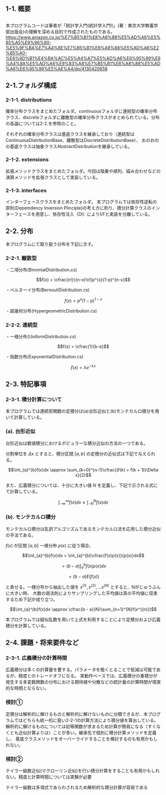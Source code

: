 ## 1-1. 概要
## 
本プログラムコードは筆者が「統計学入門(統計学入門Ⅰ)」(著：東京大学教養学部出版会)の理解を深める目的で作成されたものである。  　
https://www.amazon.co.jp/%E7%B5%B1%E8%A8%88%E5%AD%A6%E5%85%A5%E9%96%80-%E5%9F%BA%E7%A4%8E%E7%B5%B1%E8%A8%88%E5%AD%A6%E2%85%A0-%E6%9D%B1%E4%BA%AC%E5%A4%A7%E5%AD%A6%E6%95%99%E9%A4%8A%E5%AD%A6%E9%83%A8%E7%B5%B1%E8%A8%88%E5%AD%A6%E6%95%99%E5%AE%A4/dp/4130420658
## 2-1.フォルダ構成
### 2-1-1. distributions
確率分布クラスをまとめたフォルダ。continuousフォルダに連続型の確率分布クラス、discreteフォルダに離散型の確率分布クラスがまとめられている。分布の各論については2-2.を参照のこと。

それぞれの確率分布クラスは基底クラスを継承しており（連続型はContinuousDistributionBase、離散型はDiscreteDistributionBase）、
おのおのの基底クラスは抽象クラスAbstractDistributionを継承している。
### 2-1-2. extensions
拡張メソッドクラスをまとめたフォルダ。今回は階乗や順列、組み合わせなどの演算メソッドを拡張クラスとして実装している。

### 2-1-3. interfaces
インターフェースクラスをまとめたフォルダ。
本プログラムでは依存性逆転の原則(Depemdency Inversion Plinciple)の考え方に則り、積分計算クラスのインターフェースを用意し、依存性注入（DI）によりI/Fと実装を分離している。

## 2-2. 分布
本プログラムにて取り扱う分布を下記に示す。
### 2-2-1. 離散型
・二項分布(BinomialDistribution.cs)

$$f(x) = \cfrac{n!}{(n-x)!x!}p^{x}(1-p)^{n-x}$$

・ベルヌーイ分布(BernouliDistribution.cs)

$$f(x) = p^{x}(1-p)^{1-x}$$

・超幾何分布(HypergeometricDistribution.cs)
### 2-2-2. 連続型
・一様分布(UniformDistribution.cs)

$$f(x) = \cfrac{1}{b-a}$$

・指数分布(ExponentialDistribution.cs)

$$f(x) = \lambda e^{-\lambda x}$$

## 2-3. 特記事項
### 2-3-1. 積分計算について
本プログラムでは連続型関数の定積分は(a)台形近似と(b)モンテカルロ積分を用いて計算している。
### (a). 台形近似
台形近似は数値積分におけるポピュラーな積分近似の方法の一つである。

分割単位を $\Delta x$ とすると、積分区間 $[a, b]$ の定積分の近似式は下記で与えられる。

$$\int_{a}^{b}f(x)dx \approx \sum_{k=0}^{n-1}\cfrac{(f(k) + f(k + 1))\Delta x}{2}$$

また、広義積分については、十分に大きい値 $N$ を定義し、下記で示される式にて計算している。

$$\int_{-\infty}^{\infty}f(x)dx \approx \int_{-N}^{N}f(x)dx$$

### (b). モンテカルロ積分
モンテカルロ積分は乱択アルゴリズムであるモンテカルロ法を応用した積分近似の手法である。

$f(x)$ が区間 $[a,b]$ 一様分布 $p(x)$ に従う場合、

$$\int_{a}^{b}f(x)dx = \int_{a}^{b}\cfrac{f(x)p(x)}{p(x)}dx$$

$$= (b - a)\int_{a}^{b}f(x)p(x)dx$$

$$= (b - a)E(f(x))$$

と表せる。一様分布から抽出した値を $x^{(1)}, x^{(2)}, \dots x^{(N)}$ とすると、Nがじゅうぶんに大きい時、
大数の弱法則によりサンプリングした平均値は真の平均値に収束するため下記が成り立つ。

$$\int_{a}^{b}f(x)dx \approx \cfrac{b - a}{N}\sum_{n=1}^{N}f(x^{(n)})$$

本プログラムでは疑似乱数を用いて上式を利用することにより定積分および広義積分を計算している。

## 2-4. 課題・将来要件など
### 2-3-1. 広義積分の計算時間
広義積分は多くの計算量を要する。パラメータを粗くとることで低減は可能であるが、精度とのトレードオフになる。
実動作ベースでは、広義積分の重積分が発生する多変数関数の分布における期待値や分散などの統計量の計算時間が現実的な時間とならない。
### 検討①
定積分は解析的に解けるものと解析的に解けないものに分類できるが、本プログラムではどちらも統一的に扱い2-2-1の計算方法により積分値を算出している。
解析的に解けるものについては初等関数が求まるため計算が簡易になる（すくなくとも近似計算よりは）ことが多い。継承先で個別に積分計算メソッドを定義し、
基底クラスメソッドをオーバーライドすることを検討するのも有用かもしれない。

### 検討②
テイラー級数近似(マクローリン近似)を行い積分計算をすることも有用かもしれない。精度と計算時間については実験が必要

テイラー級数は多項式であらわされるため解析的な積分計算が容易である





